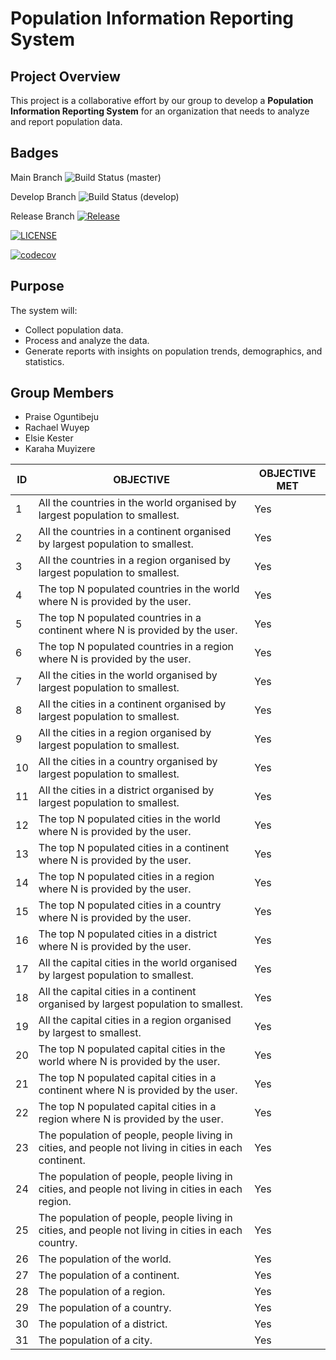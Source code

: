 # Population Information Reporting System

## Project Overview
This project is a collaborative effort by our group to develop a **Population Information Reporting System** for an organization that needs to analyze and report population data.

## Badges

Main Branch ![Build Status (master)](https://img.shields.io/github/actions/workflow/status/Poguns17/seMethodsG7/main.yml?branch=master)

Develop Branch ![Build Status (develop)](https://img.shields.io/github/actions/workflow/status/Poguns17/seMethodsG7/main.yml?branch=develop)

Release Branch [![Release](https://img.shields.io/github/release/Poguns17/seMethodsG7/all.svg?style=flat-square)](https://github.com/Poguns17/seMethodsG7/releases)

[![LICENSE](https://img.shields.io/github/license/Poguns17/seMethodsG7.svg?style=flat-square)](https://github.com/Poguns17/seMethodsG7/blob/master/LICENSE)

[![codecov](https://codecov.io/gh/Poguns17/seMethodsG7/branch/master/graph/badge.svg)](https://codecov.io/gh/Poguns17/seMethodsG7)


## Purpose
The system will:
- Collect population data.
- Process and analyze the data.
- Generate reports with insights on population trends, demographics, and statistics.

## Group Members
- Praise Oguntibeju
- Rachael Wuyep
- Elsie Kester
- Karaha Muyizere

| ID  | OBJECTIVE                                                                                   | OBJECTIVE MET |
|-----|---------------------------------------------------------------------------------------------|---------------|
| 1   | All the countries in the world organised by largest population to smallest.                 | Yes           |
| 2   | All the countries in a continent organised by largest population to smallest.               | Yes           |
| 3   | All the countries in a region organised by largest population to smallest.                  | Yes           |
| 4   | The top N populated countries in the world where N is provided by the user.                 | Yes           |
| 5   | The top N populated countries in a continent where N is provided by the user.               | Yes           |
| 6   | The top N populated countries in a region where N is provided by the user.                  | Yes           |
| 7   | All the cities in the world organised by largest population to smallest.                    | Yes           |
| 8   | All the cities in a continent organised by largest population to smallest.                  | Yes           |
| 9   | All the cities in a region organised by largest population to smallest.                     | Yes           |
| 10  | All the cities in a country organised by largest population to smallest.                    | Yes           |
| 11  | All the cities in a district organised by largest population to smallest.                   | Yes           |
| 12  | The top N populated cities in the world where N is provided by the user.                    | Yes           |
| 13  | The top N populated cities in a continent where N is provided by the user.                  | Yes           |
| 14  | The top N populated cities in a region where N is provided by the user.                     | Yes           |
| 15  | The top N populated cities in a country where N is provided by the user.                    | Yes           |
| 16  | The top N populated cities in a district where N is provided by the user.                   | Yes           |
| 17  | All the capital cities in the world organised by largest population to smallest.            | Yes           |
| 18  | All the capital cities in a continent organised by largest population to smallest.          | Yes           |
| 19  | All the capital cities in a region organised by largest to smallest.                        | Yes           |
| 20  | The top N populated capital cities in the world where N is provided by the user.            | Yes           |
| 21  | The top N populated capital cities in a continent where N is provided by the user.          | Yes           |
| 22  | The top N populated capital cities in a region where N is provided by the user.             | Yes           |
| 23  | The population of people, people living in cities, and people not living in cities in each continent. | Yes           |
| 24  | The population of people, people living in cities, and people not living in cities in each region.    | Yes           |
| 25  | The population of people, people living in cities, and people not living in cities in each country.   | Yes           |
| 26  | The population of the world.                                                                | Yes           |
| 27  | The population of a continent.                                                             | Yes           |
| 28  | The population of a region.                                                                | Yes           |
| 29  | The population of a country.                                                               | Yes           |
| 30  | The population of a district.                                                              | Yes           |
| 31  | The population of a city.                                                                  | Yes           |
